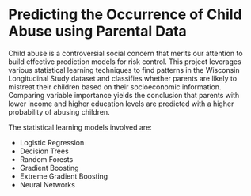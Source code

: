 # Predicting the Occurrence of Child Abuse using Parental Data

Child abuse is a controversial social concern that merits our attention to build effective prediction models for risk control. This project leverages various statistical learning techniques to find patterns in the Wisconsin Longitudinal Study dataset and classifies whether parents are likely to mistreat their children based on their socioeconomic information. Comparing variable importance yields the conclusion that parents with lower income and higher education levels are predicted with a higher probability of abusing children.

The statistical learning models involved are:

+ Logistic Regression
+ Decision Trees
+ Random Forests
+ Gradient Boosting
+ Extreme Gradient Boosting
+ Neural Networks

